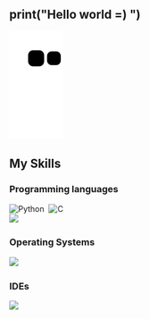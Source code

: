 ## print("Hello world =) ")
![Snake animation](https://github.com/AnnyelCordeiro/AnnyelCordeiro/raw/output/github-contribution-grid-snake.svg)

## My Skills
###  Programming languages
![Python](https://img.shields.io/badge/-Python-0D1117?style=flat&logo=python)&nbsp;     ![C](https://img.shields.io/badge/C%20-%232370ED.svg?style=plastic&logo=c&logoColor=white)   
![](https://img.shields.io/badge/Jupyter%20-%23F37626.svg?logo=Jupyter&logoColor=white)

 ###  Operating Systems
![](https://img.shields.io/badge/Ubuntu-E95420?style=plastic&logo=ubuntu&logoColor=white)
 ###  IDEs
![](https://img.shields.io/badge/Visual%20Studio%20Code-0078d7.svg?style=plastic&logo=visual-studio-code&logoColor=white)